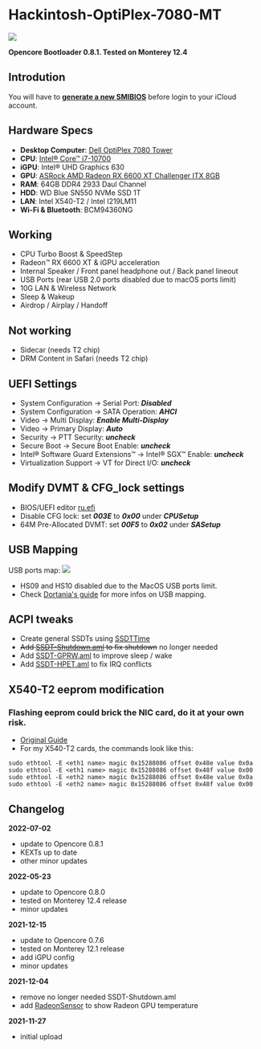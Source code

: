 # Hackintosh-OptiPlex-7080-MT

![](https://raw.githubusercontent.com/webleon/Hackintosh-OptiPlex-7080-MT/main/images/iShot2022-05.png)

**Opencore Bootloader 0.8.1. Tested on Monterey 12.4**



## Introdution
You will have to [**generate a new SMIBIOS**](https://github.com/corpnewt/GenSMBIOS) before login to your iCloud account.



## Hardware Specs
* **Desktop Computer**: [Dell OptiPlex 7080 Tower](https://www.dell.com/en-us/work/shop/desktops-all-in-one-pcs/optiplex-7080-tower-and-small-form-factor/spd/optiplex-7080-desktop) 
* **CPU**:  [Intel® Core™ i7-10700](https://ark.intel.com/content/www/us/en/ark/products/199316/intel-core-i710700-processor-16m-cache-up-to-4-80-ghz.html)
* **iGPU**: Intel® UHD Graphics 630
* **GPU**: [ASRock AMD Radeon RX 6600 XT Challenger ITX 8GB](https://www.asrock.com/Graphics-Card/AMD/Radeon%20RX%206600%20XT%20Challenger%20ITX%208GB/)
* **RAM**: 64GB DDR4 2933 Daul Channel
* **HDD**: WD Blue SN550 NVMe SSD 1T
* **LAN**: Intel X540-T2 / Intel I219LM11
* **Wi-Fi & Bluetooth**: BCM94360NG



## Working
* CPU Turbo Boost & SpeedStep
* Radeon™ RX 6600 XT & iGPU acceleration
* Internal Speaker / Front panel headphone out / Back panel lineout
* USB Ports (rear USB 2.0 ports disabled due to macOS ports limit)
* 10G LAN & Wireless Network
* Sleep & Wakeup
* Airdrop / Airplay /  Handoff

## Not working
* Sidecar (needs T2 chip)
* DRM Content in Safari (needs T2 chip)



## UEFI Settings
* System Configuration → Serial Port: ***Disabled***
* System Configuration → SATA Operation: ***AHCI***
* Video → Multi Display: ***Enable Multi-Display***
* Video → Primary Display: ***Auto***
* Security → PTT Security: ***uncheck***
* Secure Boot → Secure Boot Enable: ***uncheck***
* Intel® Software Guard Extensions™ → Intel® SGX™ Enable: ***uncheck***
* Virtualization Support → VT for Direct I/O: ***uncheck***



## Modify DVMT & CFG_lock settings
* BIOS/UEFI editor [ru.efi](https://github.com/JamesAmiTw/ru-uefi)
* Disable CFG lock: 
set ***003E*** to ***0x00*** under ***CPUSetup***
* 64M Pre-Allocated DVMT: 
set ***00F5*** to ***0x02*** under ***SASetup***



## USB Mapping
USB ports map:
![](https://raw.githubusercontent.com/webleon/Hackintosh-OptiPlex-7080-MT/main/images/Dell_OptiPlex_7080_MT.png)

* HS09 and HS10 disabled due to the MacOS USB ports limit.
* Check [Dortania's guide](https://dortania.github.io/OpenCore-Post-Install/usb/manual/manual.html) for more infos on USB mapping.


## ACPI tweaks
* Create general SSDTs using [SSDTTime](https://dortania.github.io/Getting-Started-With-ACPI/ssdt-methods/ssdt-easy.html#running-ssdttime) 
* ~~Add [SSDT-Shutdown.aml](https://dortania.github.io/OpenCore-Post-Install/usb/misc/shutdown.html) to fix shutdown~~ no longer needed
* Add [SSDT-GPRW.aml](https://dortania.github.io/OpenCore-Post-Install/usb/misc/instant-wake.html) to improve sleep / wake
* Add [SSDT-HPET.aml](https://dortania.github.io/Getting-Started-With-ACPI/Universal/irq.html) to fix IRQ conflicts



## X540-T2 eeprom modification
### Flashing eeprom could brick the NIC card, do it at your own risk.
* [Original Guide](https://forums.macrumors.com/threads/modify-retail-intel-10gbe-nics-to-use-small-tree-macos-drivers.1968456/)
* For my X540-T2 cards, the commands look like this:
```
sudo ethtool -E <eth1 name> magic 0x15288086 offset 0x48e value 0x0a
sudo ethtool -E <eth1 name> magic 0x15288086 offset 0x48f value 0x00
sudo ethtool -E <eth2 name> magic 0x15288086 offset 0x48e value 0x0a
sudo ethtool -E <eth2 name> magic 0x15288086 offset 0x48f value 0x00
```



## Changelog

**2022-07-02**
* update to Opencore 0.8.1
* KEXTs up to date
* other minor updates

**2022-05-23**
* update to Opencore 0.8.0
* tested on Monterey 12.4 release
* minor updates

**2021-12-15**
* update to Opencore 0.7.6
* tested on Monterey 12.1 release
* add iGPU config
* minor updates

**2021-12-04**
* remove no longer needed SSDT-Shutdown.aml 
* add [RadeonSensor](https://github.com/aluveitie/RadeonSensor) to show Radeon GPU temperature

**2021-11-27**
* initial upload
